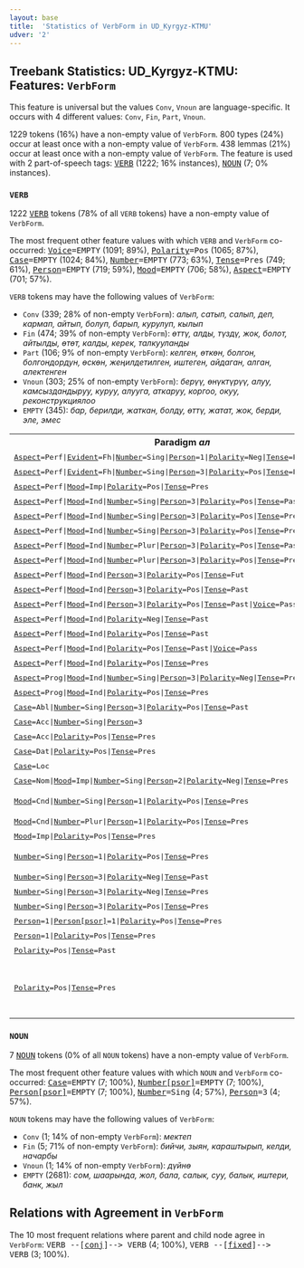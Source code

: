 ```yaml
---
layout: base
title:  'Statistics of VerbForm in UD_Kyrgyz-KTMU'
udver: '2'
---
```


## Treebank Statistics: UD_Kyrgyz-KTMU: Features: `VerbForm`

This feature is universal but the values `Conv`, `Vnoun` are language-specific.
It occurs with 4 different values: `Conv`, `Fin`, `Part`, `Vnoun`.

1229 tokens (16%) have a non-empty value of `VerbForm`.
800 types (24%) occur at least once with a non-empty value of `VerbForm`.
438 lemmas (21%) occur at least once with a non-empty value of `VerbForm`.
The feature is used with 2 part-of-speech tags: <tt><a href="ky_ktmu-pos-VERB.html">VERB</a></tt> (1222; 16% instances), <tt><a href="ky_ktmu-pos-NOUN.html">NOUN</a></tt> (7; 0% instances).

### `VERB`

1222 <tt><a href="ky_ktmu-pos-VERB.html">VERB</a></tt> tokens (78% of all `VERB` tokens) have a non-empty value of `VerbForm`.

The most frequent other feature values with which `VERB` and `VerbForm` co-occurred: <tt><a href="ky_ktmu-feat-Voice.html">Voice</a></tt><tt>=EMPTY</tt> (1091; 89%), <tt><a href="ky_ktmu-feat-Polarity.html">Polarity</a></tt><tt>=Pos</tt> (1065; 87%), <tt><a href="ky_ktmu-feat-Case.html">Case</a></tt><tt>=EMPTY</tt> (1024; 84%), <tt><a href="ky_ktmu-feat-Number.html">Number</a></tt><tt>=EMPTY</tt> (773; 63%), <tt><a href="ky_ktmu-feat-Tense.html">Tense</a></tt><tt>=Pres</tt> (749; 61%), <tt><a href="ky_ktmu-feat-Person.html">Person</a></tt><tt>=EMPTY</tt> (719; 59%), <tt><a href="ky_ktmu-feat-Mood.html">Mood</a></tt><tt>=EMPTY</tt> (706; 58%), <tt><a href="ky_ktmu-feat-Aspect.html">Aspect</a></tt><tt>=EMPTY</tt> (701; 57%).

`VERB` tokens may have the following values of `VerbForm`:

* `Conv` (339; 28% of non-empty `VerbForm`): <em>алып, сатып, салып, деп, кармап, айтып, болуп, барып, курулуп, кылып</em>
* `Fin` (474; 39% of non-empty `VerbForm`): <em>өттү, алды, түздү, жок, болот, айтылды, өтөт, калды, керек, талкууланды</em>
* `Part` (106; 9% of non-empty `VerbForm`): <em>келген, өткөн, болгон, болгондордун, өскөн, жеңилдетилген, иштеген, айдаган, алган, алектенген</em>
* `Vnoun` (303; 25% of non-empty `VerbForm`): <em>берүү, өнүктүрүү, алуу, камсыздандыруу, куруу, алууга, аткаруу, коргоо, окуу, реконструкциялоо</em>
* `EMPTY` (345): <em>бар, берилди, жаткан, болду, өттү, жатат, жок, берди, эле, эмес</em>

<table>
  <tr><th>Paradigm <i>ал</i></th><th><tt>Fin</tt></th><th><tt>Part</tt></th><th><tt>Conv</tt></th><th><tt>Vnoun</tt></th></tr>
  <tr><td><tt><tt><a href="ky_ktmu-feat-Aspect.html">Aspect</a></tt><tt>=Perf</tt>|<tt><a href="ky_ktmu-feat-Evident.html">Evident</a></tt><tt>=Fh</tt>|<tt><a href="ky_ktmu-feat-Number.html">Number</a></tt><tt>=Sing</tt>|<tt><a href="ky_ktmu-feat-Person.html">Person</a></tt><tt>=1</tt>|<tt><a href="ky_ktmu-feat-Polarity.html">Polarity</a></tt><tt>=Neg</tt>|<tt><a href="ky_ktmu-feat-Tense.html">Tense</a></tt><tt>=Past</tt></tt></td><td><em>албадым</em></td><td></td><td></td><td></td></tr>
  <tr><td><tt><tt><a href="ky_ktmu-feat-Aspect.html">Aspect</a></tt><tt>=Perf</tt>|<tt><a href="ky_ktmu-feat-Evident.html">Evident</a></tt><tt>=Fh</tt>|<tt><a href="ky_ktmu-feat-Number.html">Number</a></tt><tt>=Sing</tt>|<tt><a href="ky_ktmu-feat-Person.html">Person</a></tt><tt>=3</tt>|<tt><a href="ky_ktmu-feat-Polarity.html">Polarity</a></tt><tt>=Pos</tt>|<tt><a href="ky_ktmu-feat-Tense.html">Tense</a></tt><tt>=Past</tt></tt></td><td><em>алган, алды</em></td><td></td><td></td><td></td></tr>
  <tr><td><tt><tt><a href="ky_ktmu-feat-Aspect.html">Aspect</a></tt><tt>=Perf</tt>|<tt><a href="ky_ktmu-feat-Mood.html">Mood</a></tt><tt>=Imp</tt>|<tt><a href="ky_ktmu-feat-Polarity.html">Polarity</a></tt><tt>=Pos</tt>|<tt><a href="ky_ktmu-feat-Tense.html">Tense</a></tt><tt>=Pres</tt></tt></td><td><em>ал</em></td><td></td><td></td><td></td></tr>
  <tr><td><tt><tt><a href="ky_ktmu-feat-Aspect.html">Aspect</a></tt><tt>=Perf</tt>|<tt><a href="ky_ktmu-feat-Mood.html">Mood</a></tt><tt>=Ind</tt>|<tt><a href="ky_ktmu-feat-Number.html">Number</a></tt><tt>=Sing</tt>|<tt><a href="ky_ktmu-feat-Person.html">Person</a></tt><tt>=3</tt>|<tt><a href="ky_ktmu-feat-Polarity.html">Polarity</a></tt><tt>=Pos</tt>|<tt><a href="ky_ktmu-feat-Tense.html">Tense</a></tt><tt>=Past</tt></tt></td><td><em>алды</em></td><td></td><td></td><td></td></tr>
  <tr><td><tt><tt><a href="ky_ktmu-feat-Aspect.html">Aspect</a></tt><tt>=Perf</tt>|<tt><a href="ky_ktmu-feat-Mood.html">Mood</a></tt><tt>=Ind</tt>|<tt><a href="ky_ktmu-feat-Number.html">Number</a></tt><tt>=Sing</tt>|<tt><a href="ky_ktmu-feat-Person.html">Person</a></tt><tt>=3</tt>|<tt><a href="ky_ktmu-feat-Polarity.html">Polarity</a></tt><tt>=Pos</tt>|<tt><a href="ky_ktmu-feat-Tense.html">Tense</a></tt><tt>=Pres</tt></tt></td><td><em>алып</em></td><td></td><td></td><td></td></tr>
  <tr><td><tt><tt><a href="ky_ktmu-feat-Aspect.html">Aspect</a></tt><tt>=Perf</tt>|<tt><a href="ky_ktmu-feat-Mood.html">Mood</a></tt><tt>=Ind</tt>|<tt><a href="ky_ktmu-feat-Number.html">Number</a></tt><tt>=Sing</tt>|<tt><a href="ky_ktmu-feat-Person.html">Person</a></tt><tt>=3</tt>|<tt><a href="ky_ktmu-feat-Polarity.html">Polarity</a></tt><tt>=Pos</tt>|<tt><a href="ky_ktmu-feat-Tense.html">Tense</a></tt><tt>=Pres</tt>|<tt><a href="ky_ktmu-feat-Voice.html">Voice</a></tt><tt>=Pass</tt></tt></td><td><em>алгандыгынын</em></td><td></td><td></td><td></td></tr>
  <tr><td><tt><tt><a href="ky_ktmu-feat-Aspect.html">Aspect</a></tt><tt>=Perf</tt>|<tt><a href="ky_ktmu-feat-Mood.html">Mood</a></tt><tt>=Ind</tt>|<tt><a href="ky_ktmu-feat-Number.html">Number</a></tt><tt>=Plur</tt>|<tt><a href="ky_ktmu-feat-Person.html">Person</a></tt><tt>=3</tt>|<tt><a href="ky_ktmu-feat-Polarity.html">Polarity</a></tt><tt>=Pos</tt>|<tt><a href="ky_ktmu-feat-Tense.html">Tense</a></tt><tt>=Past</tt></tt></td><td><em>алды</em></td><td></td><td></td><td></td></tr>
  <tr><td><tt><tt><a href="ky_ktmu-feat-Aspect.html">Aspect</a></tt><tt>=Perf</tt>|<tt><a href="ky_ktmu-feat-Mood.html">Mood</a></tt><tt>=Ind</tt>|<tt><a href="ky_ktmu-feat-Number.html">Number</a></tt><tt>=Plur</tt>|<tt><a href="ky_ktmu-feat-Person.html">Person</a></tt><tt>=3</tt>|<tt><a href="ky_ktmu-feat-Polarity.html">Polarity</a></tt><tt>=Pos</tt>|<tt><a href="ky_ktmu-feat-Tense.html">Tense</a></tt><tt>=Pres</tt>|<tt><a href="ky_ktmu-feat-Voice.html">Voice</a></tt><tt>=Pass</tt></tt></td><td><em>алабыз</em></td><td></td><td></td><td></td></tr>
  <tr><td><tt><tt><a href="ky_ktmu-feat-Aspect.html">Aspect</a></tt><tt>=Perf</tt>|<tt><a href="ky_ktmu-feat-Mood.html">Mood</a></tt><tt>=Ind</tt>|<tt><a href="ky_ktmu-feat-Person.html">Person</a></tt><tt>=3</tt>|<tt><a href="ky_ktmu-feat-Polarity.html">Polarity</a></tt><tt>=Pos</tt>|<tt><a href="ky_ktmu-feat-Tense.html">Tense</a></tt><tt>=Fut</tt></tt></td><td><em>аласыңбы</em></td><td></td><td></td><td></td></tr>
  <tr><td><tt><tt><a href="ky_ktmu-feat-Aspect.html">Aspect</a></tt><tt>=Perf</tt>|<tt><a href="ky_ktmu-feat-Mood.html">Mood</a></tt><tt>=Ind</tt>|<tt><a href="ky_ktmu-feat-Person.html">Person</a></tt><tt>=3</tt>|<tt><a href="ky_ktmu-feat-Polarity.html">Polarity</a></tt><tt>=Pos</tt>|<tt><a href="ky_ktmu-feat-Tense.html">Tense</a></tt><tt>=Past</tt></tt></td><td><em>алды</em></td><td><em>алган</em></td><td></td><td></td></tr>
  <tr><td><tt><tt><a href="ky_ktmu-feat-Aspect.html">Aspect</a></tt><tt>=Perf</tt>|<tt><a href="ky_ktmu-feat-Mood.html">Mood</a></tt><tt>=Ind</tt>|<tt><a href="ky_ktmu-feat-Person.html">Person</a></tt><tt>=3</tt>|<tt><a href="ky_ktmu-feat-Polarity.html">Polarity</a></tt><tt>=Pos</tt>|<tt><a href="ky_ktmu-feat-Tense.html">Tense</a></tt><tt>=Past</tt>|<tt><a href="ky_ktmu-feat-Voice.html">Voice</a></tt><tt>=Pass</tt></tt></td><td></td><td><em>алган</em></td><td></td><td></td></tr>
  <tr><td><tt><tt><a href="ky_ktmu-feat-Aspect.html">Aspect</a></tt><tt>=Perf</tt>|<tt><a href="ky_ktmu-feat-Mood.html">Mood</a></tt><tt>=Ind</tt>|<tt><a href="ky_ktmu-feat-Polarity.html">Polarity</a></tt><tt>=Neg</tt>|<tt><a href="ky_ktmu-feat-Tense.html">Tense</a></tt><tt>=Past</tt></tt></td><td><em>албады</em></td><td></td><td></td><td></td></tr>
  <tr><td><tt><tt><a href="ky_ktmu-feat-Aspect.html">Aspect</a></tt><tt>=Perf</tt>|<tt><a href="ky_ktmu-feat-Mood.html">Mood</a></tt><tt>=Ind</tt>|<tt><a href="ky_ktmu-feat-Polarity.html">Polarity</a></tt><tt>=Pos</tt>|<tt><a href="ky_ktmu-feat-Tense.html">Tense</a></tt><tt>=Past</tt></tt></td><td><em>алды</em></td><td></td><td></td><td></td></tr>
  <tr><td><tt><tt><a href="ky_ktmu-feat-Aspect.html">Aspect</a></tt><tt>=Perf</tt>|<tt><a href="ky_ktmu-feat-Mood.html">Mood</a></tt><tt>=Ind</tt>|<tt><a href="ky_ktmu-feat-Polarity.html">Polarity</a></tt><tt>=Pos</tt>|<tt><a href="ky_ktmu-feat-Tense.html">Tense</a></tt><tt>=Past</tt>|<tt><a href="ky_ktmu-feat-Voice.html">Voice</a></tt><tt>=Pass</tt></tt></td><td><em>алды</em></td><td></td><td></td><td></td></tr>
  <tr><td><tt><tt><a href="ky_ktmu-feat-Aspect.html">Aspect</a></tt><tt>=Perf</tt>|<tt><a href="ky_ktmu-feat-Mood.html">Mood</a></tt><tt>=Ind</tt>|<tt><a href="ky_ktmu-feat-Polarity.html">Polarity</a></tt><tt>=Pos</tt>|<tt><a href="ky_ktmu-feat-Tense.html">Tense</a></tt><tt>=Pres</tt></tt></td><td><em>алды, алчу</em></td><td></td><td></td><td></td></tr>
  <tr><td><tt><tt><a href="ky_ktmu-feat-Aspect.html">Aspect</a></tt><tt>=Prog</tt>|<tt><a href="ky_ktmu-feat-Mood.html">Mood</a></tt><tt>=Ind</tt>|<tt><a href="ky_ktmu-feat-Number.html">Number</a></tt><tt>=Sing</tt>|<tt><a href="ky_ktmu-feat-Person.html">Person</a></tt><tt>=3</tt>|<tt><a href="ky_ktmu-feat-Polarity.html">Polarity</a></tt><tt>=Neg</tt>|<tt><a href="ky_ktmu-feat-Tense.html">Tense</a></tt><tt>=Pres</tt></tt></td><td><em>албайт</em></td><td></td><td></td><td></td></tr>
  <tr><td><tt><tt><a href="ky_ktmu-feat-Aspect.html">Aspect</a></tt><tt>=Prog</tt>|<tt><a href="ky_ktmu-feat-Mood.html">Mood</a></tt><tt>=Ind</tt>|<tt><a href="ky_ktmu-feat-Polarity.html">Polarity</a></tt><tt>=Pos</tt>|<tt><a href="ky_ktmu-feat-Tense.html">Tense</a></tt><tt>=Pres</tt></tt></td><td><em>алат</em></td><td></td><td></td><td><em>алууда</em></td></tr>
  <tr><td><tt><tt><a href="ky_ktmu-feat-Case.html">Case</a></tt><tt>=Abl</tt>|<tt><a href="ky_ktmu-feat-Number.html">Number</a></tt><tt>=Sing</tt>|<tt><a href="ky_ktmu-feat-Person.html">Person</a></tt><tt>=3</tt>|<tt><a href="ky_ktmu-feat-Polarity.html">Polarity</a></tt><tt>=Pos</tt>|<tt><a href="ky_ktmu-feat-Tense.html">Tense</a></tt><tt>=Past</tt></tt></td><td></td><td></td><td><em>алгандан</em></td><td></td></tr>
  <tr><td><tt><tt><a href="ky_ktmu-feat-Case.html">Case</a></tt><tt>=Acc</tt>|<tt><a href="ky_ktmu-feat-Number.html">Number</a></tt><tt>=Sing</tt>|<tt><a href="ky_ktmu-feat-Person.html">Person</a></tt><tt>=3</tt></tt></td><td></td><td></td><td></td><td><em>алуусу</em></td></tr>
  <tr><td><tt><tt><a href="ky_ktmu-feat-Case.html">Case</a></tt><tt>=Acc</tt>|<tt><a href="ky_ktmu-feat-Polarity.html">Polarity</a></tt><tt>=Pos</tt>|<tt><a href="ky_ktmu-feat-Tense.html">Tense</a></tt><tt>=Pres</tt></tt></td><td></td><td></td><td></td><td><em>алууну</em></td></tr>
  <tr><td><tt><tt><a href="ky_ktmu-feat-Case.html">Case</a></tt><tt>=Dat</tt>|<tt><a href="ky_ktmu-feat-Polarity.html">Polarity</a></tt><tt>=Pos</tt>|<tt><a href="ky_ktmu-feat-Tense.html">Tense</a></tt><tt>=Pres</tt></tt></td><td></td><td></td><td><em>алууга</em></td><td><em>алууга</em></td></tr>
  <tr><td><tt><tt><a href="ky_ktmu-feat-Case.html">Case</a></tt><tt>=Loc</tt></tt></td><td></td><td></td><td></td><td><em>алууда</em></td></tr>
  <tr><td><tt><tt><a href="ky_ktmu-feat-Case.html">Case</a></tt><tt>=Nom</tt>|<tt><a href="ky_ktmu-feat-Mood.html">Mood</a></tt><tt>=Imp</tt>|<tt><a href="ky_ktmu-feat-Number.html">Number</a></tt><tt>=Sing</tt>|<tt><a href="ky_ktmu-feat-Person.html">Person</a></tt><tt>=2</tt>|<tt><a href="ky_ktmu-feat-Polarity.html">Polarity</a></tt><tt>=Neg</tt>|<tt><a href="ky_ktmu-feat-Tense.html">Tense</a></tt><tt>=Pres</tt></tt></td><td><em>алба</em></td><td></td><td></td><td></td></tr>
  <tr><td><tt><tt><a href="ky_ktmu-feat-Mood.html">Mood</a></tt><tt>=Cnd</tt>|<tt><a href="ky_ktmu-feat-Number.html">Number</a></tt><tt>=Sing</tt>|<tt><a href="ky_ktmu-feat-Person.html">Person</a></tt><tt>=1</tt>|<tt><a href="ky_ktmu-feat-Polarity.html">Polarity</a></tt><tt>=Pos</tt>|<tt><a href="ky_ktmu-feat-Tense.html">Tense</a></tt><tt>=Pres</tt></tt></td><td></td><td></td><td><em>ала, алар</em></td><td></td></tr>
  <tr><td><tt><tt><a href="ky_ktmu-feat-Mood.html">Mood</a></tt><tt>=Cnd</tt>|<tt><a href="ky_ktmu-feat-Number.html">Number</a></tt><tt>=Plur</tt>|<tt><a href="ky_ktmu-feat-Person.html">Person</a></tt><tt>=1</tt>|<tt><a href="ky_ktmu-feat-Polarity.html">Polarity</a></tt><tt>=Pos</tt>|<tt><a href="ky_ktmu-feat-Tense.html">Tense</a></tt><tt>=Pres</tt></tt></td><td></td><td></td><td><em>алсак</em></td><td></td></tr>
  <tr><td><tt><tt><a href="ky_ktmu-feat-Mood.html">Mood</a></tt><tt>=Imp</tt>|<tt><a href="ky_ktmu-feat-Polarity.html">Polarity</a></tt><tt>=Pos</tt>|<tt><a href="ky_ktmu-feat-Tense.html">Tense</a></tt><tt>=Pres</tt></tt></td><td></td><td></td><td><em>ал</em></td><td></td></tr>
  <tr><td><tt><tt><a href="ky_ktmu-feat-Number.html">Number</a></tt><tt>=Sing</tt>|<tt><a href="ky_ktmu-feat-Person.html">Person</a></tt><tt>=1</tt>|<tt><a href="ky_ktmu-feat-Polarity.html">Polarity</a></tt><tt>=Pos</tt>|<tt><a href="ky_ktmu-feat-Tense.html">Tense</a></tt><tt>=Pres</tt></tt></td><td></td><td></td><td><em>алам, алып</em></td><td></td></tr>
  <tr><td><tt><tt><a href="ky_ktmu-feat-Number.html">Number</a></tt><tt>=Sing</tt>|<tt><a href="ky_ktmu-feat-Person.html">Person</a></tt><tt>=3</tt>|<tt><a href="ky_ktmu-feat-Polarity.html">Polarity</a></tt><tt>=Neg</tt>|<tt><a href="ky_ktmu-feat-Tense.html">Tense</a></tt><tt>=Past</tt></tt></td><td></td><td></td><td><em>албаган</em></td><td></td></tr>
  <tr><td><tt><tt><a href="ky_ktmu-feat-Number.html">Number</a></tt><tt>=Sing</tt>|<tt><a href="ky_ktmu-feat-Person.html">Person</a></tt><tt>=3</tt>|<tt><a href="ky_ktmu-feat-Polarity.html">Polarity</a></tt><tt>=Neg</tt>|<tt><a href="ky_ktmu-feat-Tense.html">Tense</a></tt><tt>=Pres</tt></tt></td><td></td><td></td><td><em>албай</em></td><td></td></tr>
  <tr><td><tt><tt><a href="ky_ktmu-feat-Number.html">Number</a></tt><tt>=Sing</tt>|<tt><a href="ky_ktmu-feat-Person.html">Person</a></tt><tt>=3</tt>|<tt><a href="ky_ktmu-feat-Polarity.html">Polarity</a></tt><tt>=Pos</tt>|<tt><a href="ky_ktmu-feat-Tense.html">Tense</a></tt><tt>=Pres</tt></tt></td><td></td><td></td><td><em>алып</em></td><td></td></tr>
  <tr><td><tt><tt><a href="ky_ktmu-feat-Person.html">Person</a></tt><tt>=1</tt>|<tt><a href="ky_ktmu-feat-Person-psor.html">Person[psor]</a></tt><tt>=1</tt>|<tt><a href="ky_ktmu-feat-Polarity.html">Polarity</a></tt><tt>=Pos</tt>|<tt><a href="ky_ktmu-feat-Tense.html">Tense</a></tt><tt>=Pres</tt></tt></td><td></td><td></td><td><em>алып</em></td><td></td></tr>
  <tr><td><tt><tt><a href="ky_ktmu-feat-Person.html">Person</a></tt><tt>=1</tt>|<tt><a href="ky_ktmu-feat-Polarity.html">Polarity</a></tt><tt>=Pos</tt>|<tt><a href="ky_ktmu-feat-Tense.html">Tense</a></tt><tt>=Pres</tt></tt></td><td></td><td></td><td><em>алып</em></td><td></td></tr>
  <tr><td><tt><tt><a href="ky_ktmu-feat-Polarity.html">Polarity</a></tt><tt>=Pos</tt>|<tt><a href="ky_ktmu-feat-Tense.html">Tense</a></tt><tt>=Past</tt></tt></td><td><em>алды</em></td><td></td><td></td><td></td></tr>
  <tr><td><tt><tt><a href="ky_ktmu-feat-Polarity.html">Polarity</a></tt><tt>=Pos</tt>|<tt><a href="ky_ktmu-feat-Tense.html">Tense</a></tt><tt>=Pres</tt></tt></td><td></td><td></td><td><em>алып</em></td><td><em>алуу, алууга, ала, алуунун, алыш</em></td></tr>
</table>

### `NOUN`

7 <tt><a href="ky_ktmu-pos-NOUN.html">NOUN</a></tt> tokens (0% of all `NOUN` tokens) have a non-empty value of `VerbForm`.

The most frequent other feature values with which `NOUN` and `VerbForm` co-occurred: <tt><a href="ky_ktmu-feat-Case.html">Case</a></tt><tt>=EMPTY</tt> (7; 100%), <tt><a href="ky_ktmu-feat-Number-psor.html">Number[psor]</a></tt><tt>=EMPTY</tt> (7; 100%), <tt><a href="ky_ktmu-feat-Person-psor.html">Person[psor]</a></tt><tt>=EMPTY</tt> (7; 100%), <tt><a href="ky_ktmu-feat-Number.html">Number</a></tt><tt>=Sing</tt> (4; 57%), <tt><a href="ky_ktmu-feat-Person.html">Person</a></tt><tt>=3</tt> (4; 57%).

`NOUN` tokens may have the following values of `VerbForm`:

* `Conv` (1; 14% of non-empty `VerbForm`): <em>мектеп</em>
* `Fin` (5; 71% of non-empty `VerbForm`): <em>бийчи, зыян, караштырып, келди, начарбы</em>
* `Vnoun` (1; 14% of non-empty `VerbForm`): <em>дүйнө</em>
* `EMPTY` (2681): <em>сом, шаарында, жол, бала, салык, суу, балык, иштери, банк, жыл</em>

## Relations with Agreement in `VerbForm`

The 10 most frequent relations where parent and child node agree in `VerbForm`:
<tt>VERB --[<tt><a href="ky_ktmu-dep-conj.html">conj</a></tt>]--> VERB</tt> (4; 100%),
<tt>VERB --[<tt><a href="ky_ktmu-dep-fixed.html">fixed</a></tt>]--> VERB</tt> (3; 100%).

